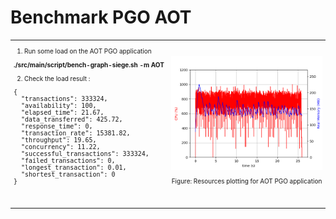 # Benchmark PGO AOT

<table>
  <tr>
    <td style="width: 50%; font-size: 10px">


1. Run some load on the AOT PGO application

**./src/main/script/bench-graph-siege.sh -m AOT**

2. Check the load result : 

<pre>
{
  "transactions": 333324,
  "availability": 100,
  "elapsed_time": 21.67,
  "data_transferred": 425.72,
  "response_time": 0,
  "transaction_rate": 15381.82,
  "throughput": 19.65,
  "concurrency": 11.22,
  "successful_transactions": 333324,
  "failed_transactions": 0,
  "longest_transaction": 0.01,
  "shortest_transaction": 0
}
</pre>

<br/>
<br/>
    </td>
    <td style="width: 50%; font-size: 10px">
      <img alt="Resources plotting for AOT PGO application" src="../images/01_step_04_aot_optimized_plot_b.png" width="100%" />
        <p style="text-align: center">Figure: Resources plotting for AOT PGO application</p>
    </td>
  </tr>
</table>


<!--
You can have `style` tag in markdown to override the style for the current page.
Learn more: https://sli.dev/features/slide-scope-style
-->